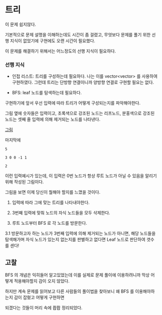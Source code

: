 # 트리

이 문제 쉽지않다.

기본적으로 문제 설명을 이해하는데도 시간이 좀 걸렸고, 무엇보다 문제를 풀기 위한 선행 지식이 없었기에 구현에도 오랜 시간이 필요했다.

이 문제를 해결하기 위해서는 어느정도의 선행 지식이 필요하다.

### 선행 지식

- 인접 리스트: 트리를 구성하는데 필요하다. 나는 이를 vector<vector<int>> 를 사용하여 구현하였다. 
그런데 트리는 단방향 연결이니까 양방향 연결로 구현할 필요는 없다.

- BFS: leaf 노드를 탐색하는데 필요하다.

구현하기에 앞서 우선 입력에 따라 트리가 어떻게 구성되는지를 파악해야한다.


그림 옆에 숫자들은 입력이고, 초록색으로 강조된 노드는 리프노드, 분홍색으로 강조된 노드는 셋째 줄 입력에 의해 제거되는 노드를 나타낸다.

[그림]()



마지막에 

```
5

3 0 0 -1 1

2
```

이런 입력예시가 있는데, 이 입력은 0번 노드가 항상 루트 노드가 아닐 수 있음을 알리기 위해 작성된 그림이다.

그림을 보면 이제 당신이 뭘해야 할지를 느꼈을 것이다.

1. 입력에 따라 그에 맞는 트리를 나타내야한다.

2. 3번째 입력에 맞춰 노드의 자식 노드들을 모두 삭제한다.

3. 루트 노드부터 BFS 로 각 노드를 방문한다.

3.1 방문하고자 하는 노드가 3번째 입력에 의해 제거되는 노드가 아니면, 해당 노드들을 탐색해가며 자식 노드가 있는지 없는지를 판별하고 없다면 Leaf 노드로 판단하여
갯수를 센다!

## 고찰

BFS 의 개념은 익히들어 알고있었는데 이를 실제로 문제 풀이에 이용하려니까 막상 어떻게 적용해야할지 감이 오지 않았다.

하지만 계속 문제를 읽어보고 다른 사람들의 풀이법을 찾아보니 왜 BFS 를 이용해야하는지 감이 잡혔고 어떻게 구현하면 

되겠다는 것들이 머리 속에 촵촵 정리되었다.

